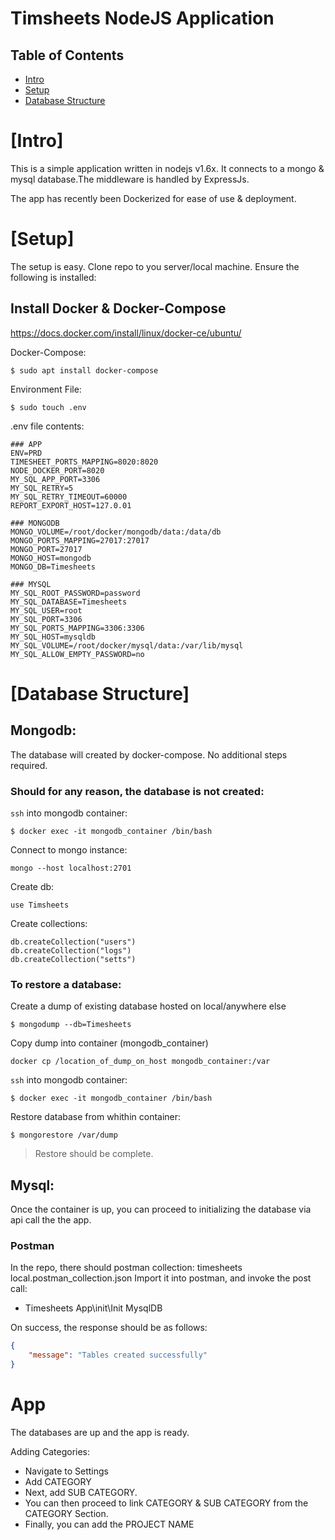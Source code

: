 # Timsheets NodeJS Application

## Table of Contents

- [Intro](#intro)
- [Setup](#setup)
- [Database Structure](#database-structure)


# [Intro]

This is a simple application written in nodejs v1.6x. It connects to a mongo & mysql database.The middleware is handled by ExpressJs.

The app has recently been Dockerized for ease of use & deployment.

# [Setup] 

The setup is easy. Clone repo to you server/local machine. Ensure the following is installed:

## Install Docker & Docker-Compose

https://docs.docker.com/install/linux/docker-ce/ubuntu/

Docker-Compose:

```
$ sudo apt install docker-compose
```

Environment File:

```
$ sudo touch .env
```
.env file contents:

```
### APP
ENV=PRD
TIMESHEET_PORTS_MAPPING=8020:8020
NODE_DOCKER_PORT=8020
MY_SQL_APP_PORT=3306
MY_SQL_RETRY=5
MY_SQL_RETRY_TIMEOUT=60000
REPORT_EXPORT_HOST=127.0.01

### MONGODB
MONGO_VOLUME=/root/docker/mongodb/data:/data/db
MONGO_PORTS_MAPPING=27017:27017
MONGO_PORT=27017
MONGO_HOST=mongodb
MONGO_DB=Timesheets

### MYSQL
MY_SQL_ROOT_PASSWORD=password
MY_SQL_DATABASE=Timesheets
MY_SQL_USER=root
MY_SQL_PORT=3306
MY_SQL_PORTS_MAPPING=3306:3306
MY_SQL_HOST=mysqldb
MY_SQL_VOLUME=/root/docker/mysql/data:/var/lib/mysql
MY_SQL_ALLOW_EMPTY_PASSWORD=no
```

# [Database Structure]

## Mongodb:

The database will created by docker-compose. No additional steps required.

### Should for any reason, the database is not created:

`ssh` into mongodb container:

```
$ docker exec -it mongodb_container /bin/bash
```

Connect to mongo instance:

```
mongo --host localhost:2701
```

Create db:

```
use Timsheets
```

Create collections:

```
db.createCollection("users")
db.createCollection("logs")
db.createCollection("setts")
```

### To restore a database:

Create a dump of existing database hosted on local/anywhere else

```
$ mongodump --db=Timesheets
```

Copy dump into container (mongodb_container)

```
docker cp /location_of_dump_on_host mongodb_container:/var
```

`ssh` into mongodb container:

```
$ docker exec -it mongodb_container /bin/bash
```

Restore database from whithin container:
```
$ mongorestore /var/dump
```

> Restore should be complete.

## Mysql:
Once the container is up, you can proceed to initializing the database via api call the the app.

### Postman
In the repo, there should postman collection: timesheets local.postman_collection.json
Import it into postman, and invoke the post call:
- Timesheets App\init\Init MysqlDB

On success, the response should be as follows:
```json
{
    "message": "Tables created successfully"
}
```

# App
The databases are up and the app is ready.

Adding Categories:
- Navigate to Settings
- Add CATEGORY
- Next, add SUB CATEGORY.
- You can then proceed to link CATEGORY & SUB CATEGORY from the CATEGORY Section.
- Finally, you can add the PROJECT NAME



